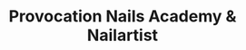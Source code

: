---
title: "Provocation Nails Academy & Nailartist"
url: /gera/provocation-nails-academy-und-nailartist/
shop: Kosmetik
---
